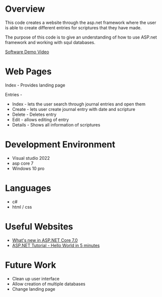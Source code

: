 # Overview

This code creates a website through the asp.net framework where the user is able to create different entries for scriptures that they have made. 

The purpose of this code is to give an understanding of how to use ASP.net framework and working with squl databases. 

[Software Demo Video](https://youtu.be/FDhiEiH0gno)

# Web Pages

Index - Provides landing page

Entries -
* Index - lets the user search through journal entries and open them
* Create - lets user create journal entry with date and scripture
* Delete - Deletes entry
* Edit - allows editing of entry
* Details - Shows all information of scriptures

# Development Environment

* Visual studio 2022
* asp core 7
* Windows 10 pro

# Languages

* c#
* html / css

# Useful Websites

* [What's new in ASP.NET Core 7.0](https://learn.microsoft.com/en-us/aspnet/core/release-notes/aspnetcore-7.0?view=aspnetcore-7.0)
* [ASP.NET Tutorial - Hello World in 5 minutes](https://dotnet.microsoft.com/en-us/learn/aspnet/hello-world-tutorial/intro)

# Future Work

* Clean up user interface
* Allow creation of multiple databases 
* Change landing page